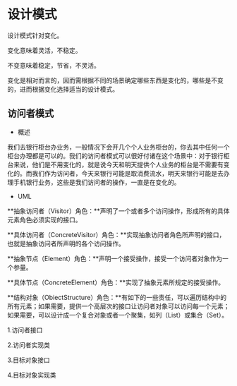 # 设计模式

设计模式针对变化。

变化意味着灵活，不稳定。

不变意味着稳定，节省，不灵活。

变化是相对而言的，因而需根据不同的场景确定哪些东西是变化的，哪些是不变的，进而根据变化选择适当的设计模式。

## 访问者模式

* 概述

我们去银行柜台办业务，一般情况下会开几个个人业务柜台的，你去其中任何一个柜台办理都是可以的。我们的访问者模式可以很好付诸在这个场景中：对于银行柜 台来说，他们是不用变化的，就是说今天和明天提供个人业务的柜台是不需要有变化的。而我们作为访问者，今天来银行可能是取消费流水，明天来银行可能是去办 理手机银行业务，这些是我们访问者的操作，一直是在变化的。

* UML

**抽象访问者（Visitor）角色：**声明了一个或者多个访问操作，形成所有的具体元素角色必须实现的接口。

**具体访问者（ConcreteVisitor）角色：**实现抽象访问者角色所声明的接口，也就是抽象访问者所声明的各个访问操作。

**抽象节点（Element）角色：**声明一个接受操作，接受一个访问者对象作为一个参量。

**具体节点（ConcreteElement）角色：**实现了抽象元素所规定的接受操作。

**结构对象（ObiectStructure）角色：**有如下的一些责任，可以遍历结构中的所有元素；如果需要，提供一个高层次的接口让访问者对象可以访问每一个元素；如果需要，可以设计成一个复合对象或者一个聚集，如列（List）或集合（Set）。 

1.访问者接口

2.访问者实现类

3.目标对象接口

4.目标对象实现类



